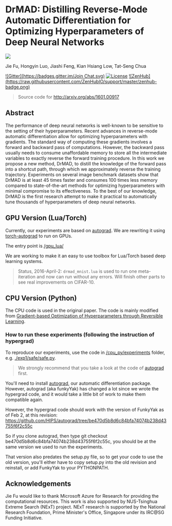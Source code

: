# DrMAD: Distilling Reverse-Mode Automatic Differentiation for Optimizing Hyperparameters of Deep Neural Networks

![](https://github.com/bigaidream-projects/drmad/blob/master/shortcut.jpg)

Jie Fu, Hongyin Luo, Jiashi Feng, Kian Hsiang Low, Tat-Seng Chua

[![Gitter](https://badges.gitter.im/Join Chat.svg)](https://gitter.im/bigaidream/drmad?utm_source=badge&utm_medium=badge&utm_campaign=pr-badge&utm_content=badge)
[![License](http://img.shields.io/badge/license-MIT-brightgreen.svg?style=flat)](LICENSE.md)
[![ZenHub] (https://raw.githubusercontent.com/ZenHubIO/support/master/zenhub-badge.png)](https://zenhub.io)

> Source code for http://arxiv.org/abs/1601.00917

## Abstract

The performance of deep neural networks is well-known to be sensitive to the setting of their hyperparameters. Recent advances in reverse-mode automatic differentiation allow for optimizing hyperparameters with gradients. The standard way of computing these gradients involves a forward and backward pass of computations. However, the backward pass usually needs to consume unaffordable memory to store all the intermediate variables to exactly reverse the forward training procedure. In this work we propose a new method, DrMAD, to distill the knowledge of the forward pass into a shortcut path, through which we approximately reverse the training trajectory. Experiments on several image benchmark datasets show that DrMAD is at least 45 times faster and consumes 100 times less memory compared to state-of-the-art methods for optimizing hyperparameters with minimal compromise to its effectiveness. To the best of our knowledge, DrMAD is the first research attempt to make it practical to automatically tune thousands of hyperparameters of deep neural networks.

## GPU Version (Lua/Torch)

Currently, our experiments are based on [autograd](https://github.com/HIPS/autograd). We are rewriting it using [torch-autograd](https://github.com/twitter/torch-autograd) to run on GPUs. 

The entry point is [/gpu_lua/](https://github.com/bigaidream-projects/drmad/tree/master/gpu_lua)

We are working to make it an easy to use toolbox for Lua/Torch based deep learning systems. 

> Status, 2016-April-2: `drmad_mnist.lua` is used to run one meta-iteration and now can run without any errors. Will finish other parts to see real improvements on CIFAR-10. 

## CPU Version (Python)

The CPU code is used in the original paper. The code is mainly modified from [Gradient-based Optimization of Hyperparameters through Reversible Learning](https://github.com/HIPS/hypergrad/). 

### How to run these experiments (following the instruction of hypergrad)

To reproduce our experiments, use the code in [/cpu_py/experiments](https://github.com/bigaidream-projects/drmad/tree/master/cpu_py/experiments) folder, e.g. [./exp1/safe/safe.py](https://github.com/bigaidream-projects/drmad/blob/master/cpu_py/experiments/exp1/safe/safe.py). 

> We strongly recommend that you take a look at the code of [autograd](https://github.com/HIPS/autograd) first. 

You'll need to install [autograd](https://github.com/HIPS/autograd), our automatic differentiation package.
However, autograd (aka funkyYak) has changed a lot since we wrote the hypergrad code, and it would take a little bit of work to make them compatible again.

However, the hypergrad code should work with the version of FunkyYak as of Feb 2, at this revision:
https://github.com/HIPS/autograd/tree/be470d5b8d6c84bfa74074b238d43755f6f2c55c

So if you clone autograd, then type
git checkout be470d5b8d6c84bfa74074b238d43755f6f2c55c,
you should be at the same version we used to run the experiments.

That version also predates the setup.py file, so to get your code to use the old version, you'll either have to copy setup.py into the old revision and reinstall, or add FunkyYak to your PYTHONPATH.


## Acknowledgements
Jie Fu would like to thank Microsoft Azure for Research for providing the computational resources. This work is also supported by NUS-Tsinghua Extreme Search (NExT) project. NExT research is supported by the National Research Foundation, Prime Minister's Office, Singapore under its IRC@SG Funding Initiative.